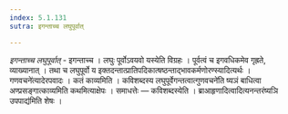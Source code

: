 ```yaml
---
index: 5.1.131
sutra: इगन्ताच्च लघुपूर्वात्

---
```

_इगन्ताच्च लघुपूर्वात्_ - इगन्ताच्च । लघुः पूर्वोऽवयवो यस्येति विग्रहः । पूर्वत्वं च इगवधिकमेव गृह्रते, व्याख्यानात् । तथा च लघुपूर्वो य इक्तदन्तात्प्रातिपदिकात्षष्ठन्ताद्भावकर्मणोरण्स्यादित्यर्थः ।गणवचने॑त्यादेरपवादः । कतं काव्यमिति । कविशब्दस्य लघुपूर्वेगन्तत्वात्गुणवचने॑ति ष्यञं बाधित्वा अण्प्रसङ्गात्काव्यमिति कथमित्याक्षेपः । समाधत्तेः — कविशब्दस्येति । ब्राआहृणादित्वादित्यनन्तरंष्यञि उपपाद्य॑मिति शेषः । 
